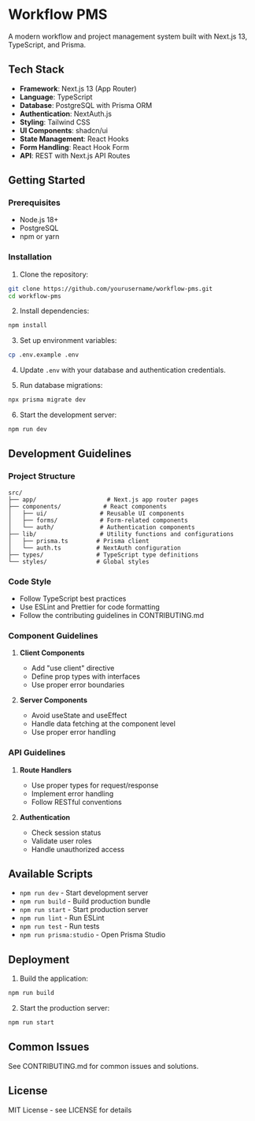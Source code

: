 # Workflow PMS

A modern workflow and project management system built with Next.js 13, TypeScript, and Prisma.

## Tech Stack

- **Framework**: Next.js 13 (App Router)
- **Language**: TypeScript
- **Database**: PostgreSQL with Prisma ORM
- **Authentication**: NextAuth.js
- **Styling**: Tailwind CSS
- **UI Components**: shadcn/ui
- **State Management**: React Hooks
- **Form Handling**: React Hook Form
- **API**: REST with Next.js API Routes

## Getting Started

### Prerequisites

- Node.js 18+
- PostgreSQL
- npm or yarn

### Installation

1. Clone the repository:
```bash
git clone https://github.com/yourusername/workflow-pms.git
cd workflow-pms
```

2. Install dependencies:
```bash
npm install
```

3. Set up environment variables:
```bash
cp .env.example .env
```

4. Update `.env` with your database and authentication credentials.

5. Run database migrations:
```bash
npx prisma migrate dev
```

6. Start the development server:
```bash
npm run dev
```

## Development Guidelines

### Project Structure

```
src/
├── app/                    # Next.js app router pages
├── components/            # React components
│   ├── ui/               # Reusable UI components
│   ├── forms/            # Form-related components
│   └── auth/             # Authentication components
├── lib/                  # Utility functions and configurations
│   ├── prisma.ts        # Prisma client
│   └── auth.ts          # NextAuth configuration
├── types/               # TypeScript type definitions
└── styles/              # Global styles
```

### Code Style

- Follow TypeScript best practices
- Use ESLint and Prettier for code formatting
- Follow the contributing guidelines in CONTRIBUTING.md

### Component Guidelines

1. **Client Components**
   - Add "use client" directive
   - Define prop types with interfaces
   - Use proper error boundaries

2. **Server Components**
   - Avoid useState and useEffect
   - Handle data fetching at the component level
   - Use proper error handling

### API Guidelines

1. **Route Handlers**
   - Use proper types for request/response
   - Implement error handling
   - Follow RESTful conventions

2. **Authentication**
   - Check session status
   - Validate user roles
   - Handle unauthorized access

## Available Scripts

- `npm run dev` - Start development server
- `npm run build` - Build production bundle
- `npm run start` - Start production server
- `npm run lint` - Run ESLint
- `npm run test` - Run tests
- `npm run prisma:studio` - Open Prisma Studio

## Deployment

1. Build the application:
```bash
npm run build
```

2. Start the production server:
```bash
npm run start
```

## Common Issues

See CONTRIBUTING.md for common issues and solutions.

## License

MIT License - see LICENSE for details
